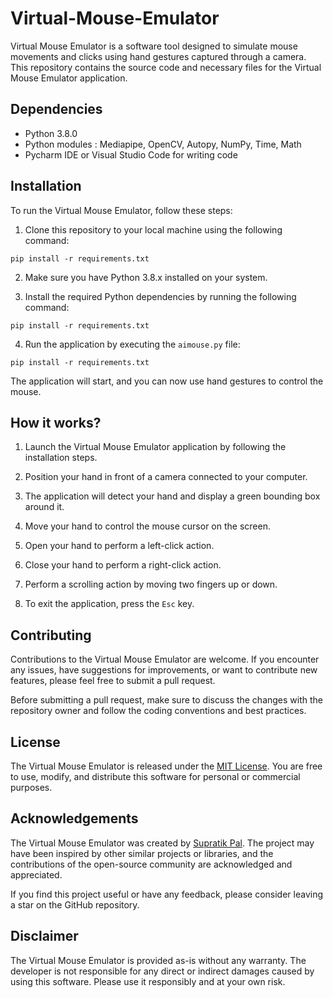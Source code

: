 # Virtual-Mouse-Emulator

Virtual Mouse Emulator is a software tool designed to simulate mouse movements and clicks using hand gestures captured through a camera. This repository contains the source code and necessary files for the Virtual Mouse Emulator application.

## Dependencies

- Python 3.8.0
- Python modules : Mediapipe, OpenCV, Autopy, NumPy, Time, Math
- Pycharm IDE or Visual Studio Code for writing code

## Installation

To run the Virtual Mouse Emulator, follow these steps:

1. Clone this repository to your local machine using the following command:
```
pip install -r requirements.txt
```
2. Make sure you have Python 3.8.x installed on your system.

3. Install the required Python dependencies by running the following command:
```
pip install -r requirements.txt
```
4. Run the application by executing the `aimouse.py` file:
```
pip install -r requirements.txt
```

The application will start, and you can now use hand gestures to control the mouse.

## How it works?

1. Launch the Virtual Mouse Emulator application by following the installation steps.

2. Position your hand in front of a camera connected to your computer.

3. The application will detect your hand and display a green bounding box around it.

4. Move your hand to control the mouse cursor on the screen.

5. Open your hand to perform a left-click action.

6. Close your hand to perform a right-click action.

7. Perform a scrolling action by moving two fingers up or down.

8. To exit the application, press the `Esc` key.

## Contributing

Contributions to the Virtual Mouse Emulator are welcome. If you encounter any issues, have suggestions for improvements, or want to contribute new features, please feel free to submit a pull request.

Before submitting a pull request, make sure to discuss the changes with the repository owner and follow the coding conventions and best practices.

## License

The Virtual Mouse Emulator is released under the [MIT License](https://github.com/Supratik5620/Virtual-Mouse-Emulator/blob/main/LICENSE). You are free to use, modify, and distribute this software for personal or commercial purposes.

## Acknowledgements

The Virtual Mouse Emulator was created by [Supratik Pal](https://github.com/Supratik5620). The project may have been inspired by other similar projects or libraries, and the contributions of the open-source community are acknowledged and appreciated.

If you find this project useful or have any feedback, please consider leaving a star on the GitHub repository.

## Disclaimer

The Virtual Mouse Emulator is provided as-is without any warranty. The developer is not responsible for any direct or indirect damages caused by using this software. Please use it responsibly and at your own risk.







